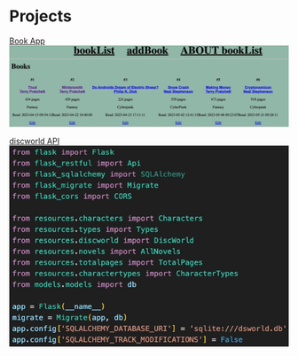 # Projects

[Book App](https://jeffreygraessley.com/learn/2023/book_app)
[<img src="https://raw.githubusercontent.com/grassLEE/grassleeblog/main/images/bookapp2.png">](https://jeffreygraessley.com/learn/2023/book_app)

[discworld API](https://jeffreygraessley.com/learn/2023/disc_api)
[<img src="https://raw.githubusercontent.com/grassLEE/grassleeblog/main/images/dsapp.jpeg">](https://jeffreygraessley.com/learn/2023/disc_api)
